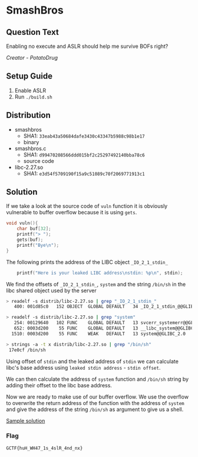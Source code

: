 # SmashBros

## Question Text

Enabling no execute and ASLR should help me survive BOFs right?

*Creator - PotatoDrug*

## Setup Guide
1. Enable ASLR
2. Run `./build.sh`

## Distribution
- smashbros
    - SHA1: `33eab43a50684dafe3430c43347b5988c98b1e17`
    - binary
- smashbros.c
    - SHA1: `d99470208566ddd015bf2c25297492140bba78c6`
    - source code
- libc-2.27.so
    - SHA1: `e3d54f5709190f15a9c51089c70f2069771913c1`

## Solution

If we take a look at the source code of `vuln` function it is obviously vulnerable to buffer overflow because it is using `gets`.
```c
void vuln(){
    char buf[32];
    printf("> ");
    gets(buf);
    printf("Bye\n");
}
```

The following prints the address of the LIBC object `_IO_2_1_stdin_`
```c
    printf("Here is your leaked LIBC address\nstdin: %p\n", stdin);
```

We find the offsets of `_IO_2_1_stdin_`, `system` and the string `/bin/sh` in the libc shared object used by the server
```bash
> readelf -s distrib/libc-2.27.so | grep "_IO_2_1_stdin_"
   400: 001d85c0   152 OBJECT  GLOBAL DEFAULT   34 _IO_2_1_stdin_@@GLIBC_2.1

> readelf -s distrib/libc-2.27.so | grep "system"
   254: 00129640   102 FUNC    GLOBAL DEFAULT   13 svcerr_systemerr@@GLIBC_2.0
   652: 0003d200    55 FUNC    GLOBAL DEFAULT   13 __libc_system@@GLIBC_PRIVATE
  1510: 0003d200    55 FUNC    WEAK   DEFAULT   13 system@@GLIBC_2.0

> strings -a -t x distrib/libc-2.27.so | grep "/bin/sh"
 17e0cf /bin/sh
```

Using offset of `stdin` and the leaked address of `stdin` we can calculate libc's base address using `leaked stdin address` - `stdin offset`.

We can then calculate the address of `system` function and `/bin/sh` string by adding their offset to the libc base address.

Now we are ready to make use of our buffer overflow. We use the overflow to overwrite the return address of the function with the address of `system` and give the address of the string `/bin/sh` as argument to give us a shell.

[Sample solution](solution/solve.py)

### Flag
`GCTF{huH_WH47_1s_4slR_4nd_nx}`